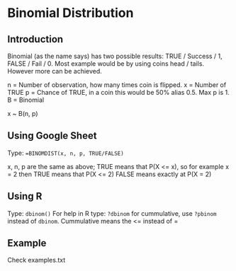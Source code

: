 # Binomial Distribution
## Introduction
Binomial (as the name says) has two possible results: TRUE / Success / 1, FALSE / Fail / 0. Most example would be by using coins head / tails. However more can be achieved.

n = Number of observation, how many times coin is flipped.
x = Number of TRUE
p = Chance of TRUE, in a coin this would be 50% alias 0.5. Max p is 1.
B = Binomial

x ~ B(n, p)

## Using Google Sheet
Type: ```=BINOMDIST(x, n, p, TRUE/FALSE)``` 

x, n, p are the same as above;
TRUE means that P(X <= x), so for example x = 2 then TRUE means that P(X <= 2)
FALSE means exactly at P(X = 2)

## Using R
Type: ```dbinom()```
For help in R type: ```?dbinom```
for cummulative, use ```?pbinom``` instead of ```dbinom```.
Cummulative means the <= instead of =

## Example
Check examples.txt
